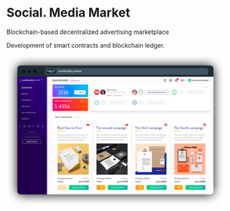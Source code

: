 # Social. Media Market

Blockchain-based decentralized advertising marketplace

Development of smart contracts and blockchain ledger.

![](../.gitbook/assets/socialmediamarket_co.png)

